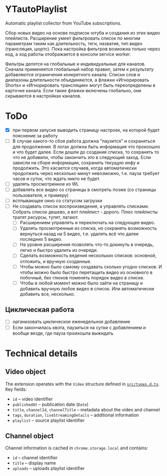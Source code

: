 # YTautoPlaylist

Automatic playlist collector from YouTube subscriptions.

Сбор новых видео на основе подписок ютуба и создания из этих видео плейлиста. Расширение умеет фильтровать список по многим параметрам таким как длительность, теги, назватия, тип видео (трансляция, шортс). Пока настройка фильтров возможна только через код, а ход работы отображается в консоли service worker.

Фильтры делятся на глобальные и индивидуальные для каналов. Сначала применяется глобальный набор правил, затем к результату добавляются ограничения конкретного канала. Списки слов и диапазоны длительности объединяются, а флажки «Игнорировать Shorts» и «Игнорировать трансляции» могут быть переопределены в карточке канала. Если такие флажки включены глобально, они скрываются в настройках каналов.

# ToDo

- [x] при первом запуске выводить страницу настроек, на которой будет пояснение за работу
- [ ] В случае какого-то сбоя работа должна "паузится" и сохраняться для продолжения. В логах должна быть информация что произошло и что будет далее. Если дошли до создания списка, то сохранять то что не добавили, чтобы закончить это в следующий заход. Если зависли на сборе информации, сохранить текущую инфу и продолжить. Это касается случаев, когда автоматически продолжить через несколько минут невозможно, т.е. пауза требует часов и суток, что ждать никто не будет. 
- [ ] удалять просмотренное из WL
- [ ] добавлять все видео со страницы в смотреть позже (со страницы пользователя, к примеру)
- [ ] всплывающее окно со статусом загрузки
- [ ] Не создавать список воспроизведения, а управлять списками. Собрать список дешево, а вот плейлист - дорого. Плюс плейлисты тратят ресурсы, тупят, лагают. 
  - [ ] Расширением управлять и переключать на следующее видео. 
  - [ ] Удалять просмотренные из списка, но сохранять возможность вернуться назад на 5 видео, т.е. удалять всё что далее последних 5 видео. 
  - [ ] На уровне расширения позволять что-то докинуть в очередь, легко и быстро удалить из очереди. 
  - [ ] Сделать возможность ведения нескольких списков: основной, отложить, и вручную созданные. 
  - [ ] Чтобы можно было самому создавать сколько угодно списков. И чтобы можно было быстро перетащить видео из основного в побочный, бех глюков поменять порядок видео в списке. 
  - [ ] Чтобы в любой момент можно было зайти на страницу и добавить вручную любое видео в список. Или автоматически добавить все, несколько.

## Циклическая работа

- [ ] организовать циклическое еженедельное добавление
- [ ] Если закончилась квота, паузиться на сутки с добавлением и вообще везде, где пауза проихошла выжидать

# Technical details

## Video object

The extension operates with the `Video` structure defined in [`src/types.d.ts`](src/types.d.ts). Key fields:

- `id` – video identifier
- `publishedAt` – publication date (`Date`)
- `title`, `channelId`, `channelTitle` – metadata about the video and channel
- `tags`, `duration`, `liveStreamingDetails` – additional information
- `playlist` – source playlist identifier

## Channel object

Channel information is cached in `chrome.storage.local` and contains:

- `id` – channel identifier
- `title` – display name
- `uploads` – uploads playlist identifier
